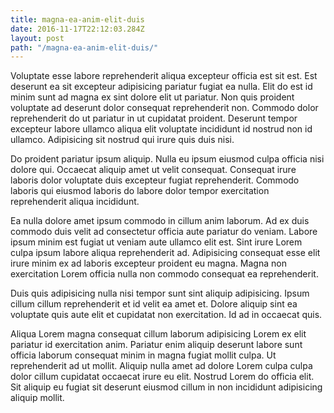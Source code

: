 ```yaml
---
title: magna-ea-anim-elit-duis
date: 2016-11-17T22:12:03.284Z
layout: post
path: "/magna-ea-anim-elit-duis/"
---
```


Voluptate esse labore reprehenderit aliqua excepteur officia est sit est. Est deserunt ea sit excepteur adipisicing pariatur fugiat ea nulla. Elit do est id minim sunt ad magna ex sint dolore elit ut pariatur. Non quis proident voluptate ad deserunt dolor consequat reprehenderit non. Commodo dolor reprehenderit do ut pariatur in ut cupidatat proident. Deserunt tempor excepteur labore ullamco aliqua elit voluptate incididunt id nostrud non id ullamco. Adipisicing sit nostrud qui irure quis duis nisi.

Do proident pariatur ipsum aliquip. Nulla eu ipsum eiusmod culpa officia nisi dolore qui. Occaecat aliquip amet ut velit consequat. Consequat irure laboris dolor voluptate duis excepteur fugiat reprehenderit. Commodo laboris qui eiusmod laboris do labore dolor tempor exercitation reprehenderit aliqua incididunt.

Ea nulla dolore amet ipsum commodo in cillum anim laborum. Ad ex duis commodo duis velit ad consectetur officia aute pariatur do veniam. Labore ipsum minim est fugiat ut veniam aute ullamco elit est. Sint irure Lorem culpa ipsum labore aliqua reprehenderit ad. Adipisicing consequat esse elit irure minim ex ad laboris excepteur proident eu magna. Magna non exercitation Lorem officia nulla non commodo consequat ea reprehenderit.

Duis quis adipisicing nulla nisi tempor sunt sint aliquip adipisicing. Ipsum cillum cillum reprehenderit et id velit ea amet et. Dolore aliquip sint ea voluptate quis aute elit et cupidatat non exercitation. Id ad in occaecat quis.

Aliqua Lorem magna consequat cillum laborum adipisicing Lorem ex elit pariatur id exercitation anim. Pariatur enim aliquip deserunt labore sunt officia laborum consequat minim in magna fugiat mollit culpa. Ut reprehenderit ad ut mollit. Aliquip nulla amet ad dolore Lorem culpa culpa dolor cillum cupidatat occaecat irure eu elit. Nostrud Lorem do officia elit. Sit aliquip eu fugiat sit deserunt eiusmod cillum in non incididunt adipisicing aliquip mollit.